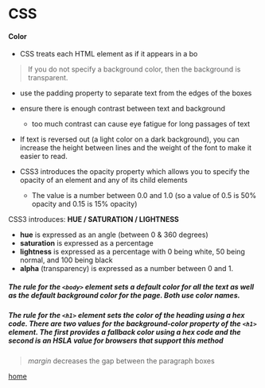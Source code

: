 # CSS

#### Color
- CSS treats each HTML element as if it appears in a bo
> If you do not specify a background color, then the background is transparent.
- use the padding property to separate text from the edges of the boxes

- ensure there is enough contrast between text and background
    - too much contrast can cause eye fatigue for long passages of text
- If text is reversed out (a light color on a dark background), you can increase the height between lines and the weight of the font to make it easier to read.

- CSS3 introduces the opacity property which allows you to specify the opacity of an element and any of its child elements
    - The value is a number between 0.0 and 1.0 (so a value of 0.5
is 50% opacity and 0.15 is 15% opacity)

CSS3 introduces: **HUE / SATURATION / LIGHTNESS**
- **hue** is expressed as an angle (between 0 & 360 degrees)
- **saturation** is expressed as a percentage
- **lightness** is expressed as a percentage with 0 being white, 50 being normal, and 100 being black
- **alpha** (transparency) is expressed as a number between 0 and 1. 

##### The rule for the ```<body>``` element sets a default color for all the text as well as the default background color for the page. Both use color names.

##### The rule for the ```<h1>``` element sets the color of the heading using a hex code. There are two values for the background-color property of the ```<h1>``` element. The first provides a fallback color using a hex code and the second is an HSLA value for browsers that support this method

> *margin* decreases the gap between the paragraph boxes



[home](README.md)
